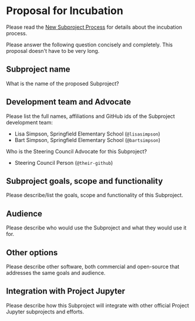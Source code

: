 # Proposal for Incubation

Please read the [New Subproject
Process](https://github.com/jupyter/governance/blob/master/newsubprojects.md) for details
about the incubation process.

Please answer the following question concisely and completely. This proposal doesn't have
to be very long.

## Subproject name

What is the name of the proposed Subproject?

## Development team and Advocate

Please list the full names, affiliations and GitHub ids of the Subproject development
team:

* Lisa Simpson, Springfield Elementary School (`@lisasimpson`)
* Bart Simpson, Springfield Elementary School (`@bartsimpson`)

Who is the Steering Council Advocate for this Subproject?

* Steering Council Person (`@their-github`)

## Subproject goals, scope and functionality

Please describe/list the goals, scope and functionality of this Subproject.

## Audience

Please describe who would use the Subproject and what they would use it for.

## Other options

Please describe other software, both commercial and open-source that addresses the same goals and audience.

## Integration with Project Jupyter

Please describe how this Subproject will integrate with other official Project Jupyter subprojects and efforts.


